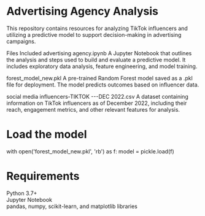 # Advertising Agency Analysis
This repository contains resources for analyzing TikTok influencers and utilizing a predictive model to support decision-making in advertising campaigns.

Files Included
advertising agency.ipynb
A Jupyter Notebook that outlines the analysis and steps used to build and evaluate a predictive model. It includes exploratory data analysis, feature engineering, and model training.

forest_model_new.pkl
A pre-trained Random Forest model saved as a .pkl file for deployment. The model predicts outcomes based on influencer data.

social media influencers-TIKTOK ---DEC 2022.csv
A dataset containing information on TikTok influencers as of December 2022, including their reach, engagement metrics, and other relevant features for analysis.


# Load the model
with open('forest_model_new.pkl', 'rb') as f:
    model = pickle.load(f)

# Requirements
Python 3.7+ <br>
Jupyter Notebook <br>
pandas, numpy, scikit-learn, and matplotlib libraries

